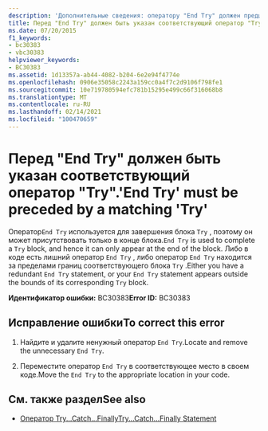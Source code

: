 ```yaml
---
description: 'Дополнительные сведения: оператору "End Try" должен предшествовать соответствующий оператор "try"'
title: Перед "End Try" должен быть указан соответствующий оператор "Try".
ms.date: 07/20/2015
f1_keywords:
- bc30383
- vbc30383
helpviewer_keywords:
- BC30383
ms.assetid: 1d13357a-ab44-4082-b204-6e2e94f4774e
ms.openlocfilehash: 0906e35058c2243a159cc0a4f7c2d9106f798fe1
ms.sourcegitcommit: 10e719780594efc781b15295e499c66f316068b8
ms.translationtype: MT
ms.contentlocale: ru-RU
ms.lasthandoff: 02/14/2021
ms.locfileid: "100470659"
---
```

# <a name="end-try-must-be-preceded-by-a-matching-try"></a><span data-ttu-id="ea47e-103">Перед "End Try" должен быть указан соответствующий оператор "Try".</span><span class="sxs-lookup"><span data-stu-id="ea47e-103">'End Try' must be preceded by a matching 'Try'</span></span>

<span data-ttu-id="ea47e-104">Оператор`End Try` используется для завершения блока `Try` , поэтому он может присутствовать только в конце блока.</span><span class="sxs-lookup"><span data-stu-id="ea47e-104">`End Try` is used to complete a `Try` block, and hence it can only appear at the end of the block.</span></span> <span data-ttu-id="ea47e-105">Либо в коде есть лишний оператор `End Try` , либо оператор `End Try` находится за пределами границ соответствующего блока `Try` .</span><span class="sxs-lookup"><span data-stu-id="ea47e-105">Either you have a redundant `End Try` statement, or your `End Try` statement appears outside the bounds of its corresponding `Try` block.</span></span>  
  
 <span data-ttu-id="ea47e-106">**Идентификатор ошибки:** BC30383</span><span class="sxs-lookup"><span data-stu-id="ea47e-106">**Error ID:** BC30383</span></span>  
  
## <a name="to-correct-this-error"></a><span data-ttu-id="ea47e-107">Исправление ошибки</span><span class="sxs-lookup"><span data-stu-id="ea47e-107">To correct this error</span></span>  
  
1. <span data-ttu-id="ea47e-108">Найдите и удалите ненужный оператор `End Try`.</span><span class="sxs-lookup"><span data-stu-id="ea47e-108">Locate and remove the unnecessary `End Try`.</span></span>  
  
2. <span data-ttu-id="ea47e-109">Переместите оператор `End Try` в соответствующее место в своем коде.</span><span class="sxs-lookup"><span data-stu-id="ea47e-109">Move the `End Try` to the appropriate location in your code.</span></span>  
  
## <a name="see-also"></a><span data-ttu-id="ea47e-110">См. также раздел</span><span class="sxs-lookup"><span data-stu-id="ea47e-110">See also</span></span>

- [<span data-ttu-id="ea47e-111">Оператор Try...Catch...Finally</span><span class="sxs-lookup"><span data-stu-id="ea47e-111">Try...Catch...Finally Statement</span></span>](../language-reference/statements/try-catch-finally-statement.md)
